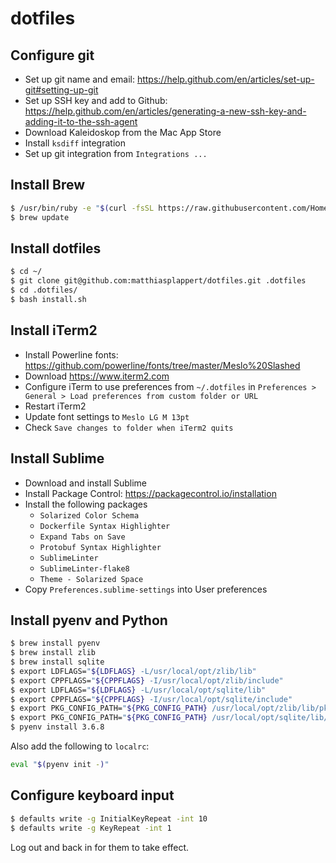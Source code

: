 dotfiles
========

## Configure git
* Set up git name and email: https://help.github.com/en/articles/set-up-git#setting-up-git
* Set up SSH key and add to Github: https://help.github.com/en/articles/generating-a-new-ssh-key-and-adding-it-to-the-ssh-agent
* Download Kaleidoskop from the Mac App Store
* Install `ksdiff` integration
* Set up git integration from `Integrations ...`

## Install Brew
```sh
$ /usr/bin/ruby -e "$(curl -fsSL https://raw.githubusercontent.com/Homebrew/install/master/install)"
$ brew update
```

## Install dotfiles
```sh
$ cd ~/
$ git clone git@github.com:matthiasplappert/dotfiles.git .dotfiles
$ cd .dotfiles/
$ bash install.sh
```

## Install iTerm2
* Install Powerline fonts: https://github.com/powerline/fonts/tree/master/Meslo%20Slashed
* Download https://www.iterm2.com
* Configure iTerm to use preferences from `~/.dotfiles` in `Preferences > General > Load preferences from custom folder or URL`
* Restart iTerm2
* Update font settings to `Meslo LG M 13pt`
* Check `Save changes to folder when iTerm2 quits`

## Install Sublime
* Download and install Sublime
* Install Package Control: https://packagecontrol.io/installation
* Install the following packages
    * `Solarized Color Schema`
    * `Dockerfile Syntax Highlighter`
    * `Expand Tabs on Save`
    * `Protobuf Syntax Highlighter`
    * `SublimeLinter`
    * `SublimeLinter-flake8`
    * `Theme - Solarized Space`
* Copy `Preferences.sublime-settings` into User preferences

## Install pyenv and Python
```sh
$ brew install pyenv
$ brew install zlib
$ brew install sqlite
$ export LDFLAGS="${LDFLAGS} -L/usr/local/opt/zlib/lib"
$ export CPPFLAGS="${CPPFLAGS} -I/usr/local/opt/zlib/include"
$ export LDFLAGS="${LDFLAGS} -L/usr/local/opt/sqlite/lib"
$ export CPPFLAGS="${CPPFLAGS} -I/usr/local/opt/sqlite/include"
$ export PKG_CONFIG_PATH="${PKG_CONFIG_PATH} /usr/local/opt/zlib/lib/pkgconfig"
$ export PKG_CONFIG_PATH="${PKG_CONFIG_PATH} /usr/local/opt/sqlite/lib/pkgconfig"
$ pyenv install 3.6.8
```

Also add the following to `localrc`:
```bash
eval "$(pyenv init -)"
```

## Configure keyboard input
```sh
$ defaults write -g InitialKeyRepeat -int 10
$ defaults write -g KeyRepeat -int 1
```

Log out and back in for them to take effect.